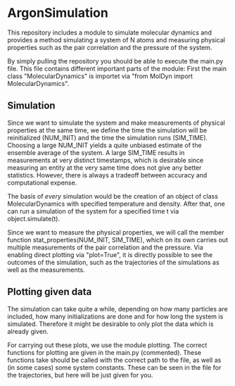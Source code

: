 # ArgonSimulation
This repository includes a module to simulate molecular dynamics and provides a method simulating a system of N atoms and measuring physical properties such as the pair correlation and the pressure of the system.

By simply pulling the repository you should be able to execute the main.py file. This file contains different important parts of the module:
First the main class "MolecularDynamics" is importet via "from MolDyn import MolecularDynamics". 

## Simulation
Since we want to simulate the system and make measurements of physical properties at the same time, we define the time the simulation will be reinitialized (NUM_INIT) and the time the simulation runs (SIM_TIME). Choosing a large NUM_INIT yields a quite unbiased estimate of the ensemble average of the system. A large SIM_TIME results in measurements at very distinct timestamps, which is desirable since measuring an entity at the very same time does not give any better statistics. However, there is always a tradeoff between accuracy and computational expense.

The basis of *every* simulation would be the creation of an object of class MolecularDynamics with specified temperature and density.
After that, one can run a simulation of the system for a specified time t via object.simulate(t). 

Since we want to measure the physical properties, we will call the member function stat_properties(NUM_INIT, SIM_TIME), which on its own carries out multiple measurements of the pair correlation and the pressure. Via enabling direct plotting via "plot=True", it is directly possible to see the outcomes of the simulation, such as the trajectories of the simulations as well as the measurements.

## Plotting given data
The simulation can take quite a while, depending on how many particles are included, how many initializations are done and for how long the system is simulated. Therefore it might be desirable to only plot the data which is already given.

For carrying out these plots, we use the module plotting. The correct functions for plotting are given in the main.py (commented). These functions take should be called with the correct path to the file, as well as (in some cases) some system constants. These can be seen in the file for the trajectories, but here will be just given for you.
